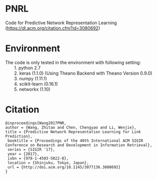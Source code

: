 # PNRL
Code for Predictive Network Representation Learning (https://dl.acm.org/citation.cfm?id=3080692)

# Environment
The code is only tested in the environment with following setting:  
&emsp;&emsp;1. python 2.7  
&emsp;&emsp;2. keras (1.1.0) (Using Theano Backend with Theano Version 0.9.0)  
&emsp;&emsp;3. numpy (1.11.1)  
&emsp;&emsp;4. scikit-learn (0.16.1)  
&emsp;&emsp;5. networkx (1.10)  

# Citation
    @inproceedings{Wang2017PNR,
    author = {Wang, Zhitao and Chen, Chengyao and Li, Wenjie},
    title = {Predictive Network Representation Learning for Link Prediction},
     booktitle = {Proceedings of the 40th International ACM SIGIR Conference on Research and Development in Information Retrieval},
     series = {SIGIR '17},
     year = {2017},
     isbn = {978-1-4503-5022-8},
     location = {Shinjuku, Tokyo, Japan},
     url = {http://doi.acm.org/10.1145/3077136.3080692}
    } 

  
